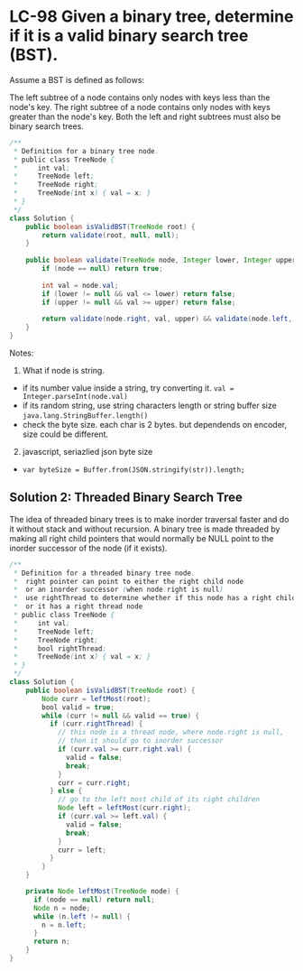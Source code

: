 # LC-98 Given a binary tree, determine if it is a valid binary search tree (BST).

Assume a BST is defined as follows:

The left subtree of a node contains only nodes with keys less than the node's key.
The right subtree of a node contains only nodes with keys greater than the node's key.
Both the left and right subtrees must also be binary search trees.

```java
/**
 * Definition for a binary tree node.
 * public class TreeNode {
 *     int val;
 *     TreeNode left;
 *     TreeNode right;
 *     TreeNode(int x) { val = x; }
 * }
 */
class Solution {
    public boolean isValidBST(TreeNode root) {
        return validate(root, null, null);
    }
    
    public boolean validate(TreeNode node, Integer lower, Integer upper) {
        if (node == null) return true;
        
        int val = node.val;
        if (lower != null && val <= lower) return false;
        if (upper != null && val >= upper) return false;
        
        return validate(node.right, val, upper) && validate(node.left, lower, val);
    }
}
```

Notes:
1. What if node is string.
  - if its number value inside a string, try converting it. `val = Integer.parseInt(node.val)`
  - if its random string, use string characters length or string buffer size `java.lang.StringBuffer.length()`
  - check the byte size. each char is 2 bytes. but dependends on encoder, size could be different.
2. javascript, seriazlied json byte size
  - `var byteSize = Buffer.from(JSON.stringify(str)).length;`

## Solution 2: Threaded Binary Search Tree
The idea of threaded binary trees is to make inorder traversal faster and do it without stack and without recursion. A binary tree is made threaded by making all right child pointers that would normally be NULL point to the inorder successor of the node (if it exists).


```java
/**
 * Definition for a threaded binary tree node.
 *  right pointer can point to either the right child node
 *  or an inorder successor (when node.right is null)
 *  use rightThread to determine whether if this node has a right child node
 *  or it has a right thread node
 * public class TreeNode {
 *     int val;
 *     TreeNode left;
 *     TreeNode right;
 *     bool rightThread;
 *     TreeNode(int x) { val = x; }
 * }
 */
class Solution {
    public boolean isValidBST(TreeNode root) {
        Node curr = leftMost(root);
        bool valid = true;
        while (curr != null && valid == true) {
          if (curr.rightThread) {
            // this node is a thread node, where node.right is null,
            // then it should go to inorder successor
            if (curr.val >= curr.right.val) {
              valid = false;
              break;
            }
            curr = curr.right;
          } else {
            // go to the left most child of its right children
            Node left = leftMost(curr.right);
            if (curr.val >= left.val) {
              valid = false;
              break;
            }
            curr = left;
          }
        }
    }

    private Node leftMost(TreeNode node) {
      if (node == null) return null;
      Node n = node;
      while (n.left != null) {
        n = n.left;
      }
      return n;
    }
}
```
